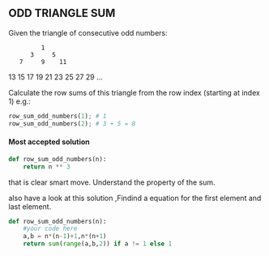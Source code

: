 ## ODD TRIANGLE SUM

Given the triangle of consecutive odd numbers:

             1
          3     5
       7     9    11
   13    15    17    19
21    23    25    27    29
...

Calculate the row sums of this triangle from the row index (starting at index 1) e.g.:
```py
row_sum_odd_numbers(1); # 1
row_sum_odd_numbers(2); # 3 + 5 = 8
```

#### Most accepted solution
```py
def row_sum_odd_numbers(n):
    return n ** 3
```
that is clear smart move. Understand the property of the sum.

also have a look at this solution ,Findind a equation for the first element and
last element.
```py
def row_sum_odd_numbers(n):
    #your code here
    a,b = n*(n-1)+1,n*(n+1)
    return sum(range(a,b,2)) if a != 1 else 1
```
